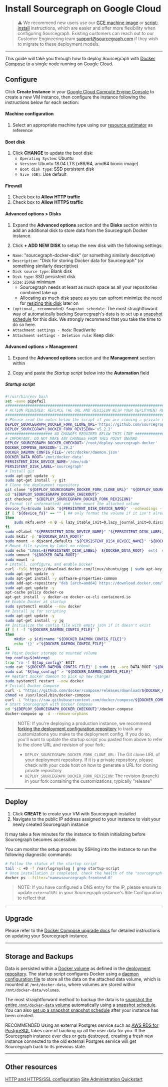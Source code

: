 # Install Sourcegraph on Google Cloud

> ⚠️ We recommend new users use our [GCE machine image](../machine-images/gce.md) or [script-install](../single-node/script.md) instructions, which are easier and offer more flexibility when configuring Sourcegraph. Existing customers can reach out to our Customer Engineering team support@sourcegraph.com if they wish to migrate to these deployment models.

---

This guide will take you through how to deploy Sourcegraph with [Docker Compose](https://docs.docker.com/compose/) to a single node running on Google Cloud.

## Configure

Click **Create Instance** in your [Google Cloud Compute Engine Console](https://console.cloud.google.com/compute/instances) to create a new VM instance, then configure the instance following the instructions below for each section:

#### Machine configuration
1. Select an appropriate machine type using our [resource estimator](../resource_estimator.md) as reference
  
#### Boot disk
1. Click **CHANGE** to update the boot disk:
   * `Operating System`: Ubuntu
   * `Version`: Ubuntu 18.04 LTS (x86/64, amd64 bionic image)
   * `Boot disk type`: SSD persistent disk
   * `Size (GB)`: Use default

#### Firewall
1. Check box to **Allow HTTP traffic**
1. Check box to **Allow HTTPS traffic**

#### Advanced options > Disks

1. Expand the **Advanced options** section and the **Disks** section within to add an additional disk to store data from the Sourcegraph Docker instance.

1. Click **+ ADD NEW DISK** to setup the new disk with the following settings:
  * `Name`: "sourcegraph-docker-disk" (or something similarly descriptive)
  * `Description`: "Disk for storing Docker data for Sourcegraph" (or something similarly descriptive)
  * `Disk source type`: Blank disk
  * `Disk type`: SSD persistent disk
  * `Size`: `250GB` minimum
      * Sourcegraph needs at least as much space as all your repositories combined take up
      * Allocating as much disk space as you can upfront minimize the need for [resizing this disk](https://cloud.google.com/compute/docs/disks/add-persistent-disk#resize_pd) later on
  * `(optional, recommended) Snapshot schedule`: The most straightfoward way of automatically backing Sourcegraph's data is to set up a [snapshot schedule](https://cloud.google.com/compute/docs/disks/scheduled-snapshots) for this disk. We strongly recommend that you take the time to do so here.
  * `Attachment settings - Mode`: Read/write
  * `Attachment settings - Deletion rule`: Keep disk

#### Advanced options > Management

1. Expand the **Advanced options** section and the **Management** section within

2. Copy and paste the *Startup script* below into the **Automation** field

##### Startup script

```bash
#!/usr/bin/env bash
set -euxo pipefail
###############################################################################
# ACTION REQUIRED: REPLACE THE URL AND REVISION WITH YOUR DEPLOYMENT REPO INFO
###############################################################################
# Please read the notes below the script if you are cloning a private repository
DEPLOY_SOURCEGRAPH_DOCKER_FORK_CLONE_URL='https://github.com/sourcegraph/deploy-sourcegraph-docker.git'
DEPLOY_SOURCEGRAPH_DOCKER_FORK_REVISION='v5.2.2'
##################### NO CHANGES REQUIRED BELOW THIS LINE #####################
# IMPORTANT: DO NOT MAKE ANY CHANGES FROM THIS POINT ONWARD
DEPLOY_SOURCEGRAPH_DOCKER_CHECKOUT='/root/deploy-sourcegraph-docker'
DOCKER_COMPOSE_VERSION='1.29.2'
DOCKER_DAEMON_CONFIG_FILE='/etc/docker/daemon.json'
DOCKER_DATA_ROOT='/mnt/docker-data'
PERSISTENT_DISK_DEVICE_NAME='/dev/sdb'
PERSISTENT_DISK_LABEL='sourcegraph'
# Install git
sudo apt-get update -y
sudo apt-get install -y git
# Clone the deployment repository
git clone "${DEPLOY_SOURCEGRAPH_DOCKER_FORK_CLONE_URL}" "${DEPLOY_SOURCEGRAPH_DOCKER_CHECKOUT}"
cd "${DEPLOY_SOURCEGRAPH_DOCKER_CHECKOUT}"
git checkout "${DEPLOY_SOURCEGRAPH_DOCKER_FORK_REVISION}"
# Format (if unformatted) and then mount the attached volume
device_fs=$(sudo lsblk "${PERSISTENT_DISK_DEVICE_NAME}" --noheadings --output fsType)
if [ "${device_fs}" == "" ] ## only format the volume if it isn't already formatted
then
    sudo mkfs.ext4 -m 0 -E lazy_itable_init=0,lazy_journal_init=0,discard "${PERSISTENT_DISK_DEVICE_NAME}"
fi
sudo e2label "${PERSISTENT_DISK_DEVICE_NAME}" "${PERSISTENT_DISK_LABEL}"
sudo mkdir -p "${DOCKER_DATA_ROOT}"
sudo mount -o discard,defaults "${PERSISTENT_DISK_DEVICE_NAME}" "${DOCKER_DATA_ROOT}"
# Mount file system by label on reboot
sudo echo "LABEL=${PERSISTENT_DISK_LABEL}  ${DOCKER_DATA_ROOT}  ext4  discard,defaults,nofail  0  2" | sudo tee -a /etc/fstab
sudo umount "${DOCKER_DATA_ROOT}"
sudo mount -a
# Install, configure, and enable Docker
curl -fsSL https://download.docker.com/linux/ubuntu/gpg | sudo apt-key add -
sudo apt-get update -y
sudo apt-get install -y software-properties-common
sudo add-apt-repository "deb [arch=amd64] https://download.docker.com/linux/ubuntu $(lsb_release -cs) stable"
sudo apt-get update -y
apt-cache policy docker-ce
apt-get install -y docker-ce docker-ce-cli containerd.io
## Enable Docker at startup
sudo systemctl enable --now docker
## Install jq for scripting
sudo apt-get update -y
sudo apt-get install -y jq
## Initialize the config file with empty json if it doesn't exist
if [ ! -f "${DOCKER_DAEMON_CONFIG_FILE}" ]
then
    mkdir -p $(dirname "${DOCKER_DAEMON_CONFIG_FILE}")
    echo '{}' >"${DOCKER_DAEMON_CONFIG_FILE}"
fi
## Point Docker storage to mounted volume
tmp_config=$(mktemp)
trap "rm -f ${tmp_config}" EXIT
sudo cat "${DOCKER_DAEMON_CONFIG_FILE}" | sudo jq --arg DATA_ROOT "${DOCKER_DATA_ROOT}" '.["data-root"]=$DATA_ROOT' > "${tmp_config}"
sudo cat "${tmp_config}" > "${DOCKER_DAEMON_CONFIG_FILE}"
## Restart Docker daemon to pick up new changes
sudo systemctl restart --now docker
# Install Docker Compose
curl -L "https://github.com/docker/compose/releases/download/${DOCKER_COMPOSE_VERSION}/docker-compose-$(uname -s)-$(uname -m)" -o /usr/local/bin/docker-compose
chmod +x /usr/local/bin/docker-compose
curl -L "https://raw.githubusercontent.com/docker/compose/${DOCKER_COMPOSE_VERSION}/contrib/completion/bash/docker-compose" -o /etc/bash_completion.d/docker-compose
# Start Sourcegraph with Docker Compose
cd "${DEPLOY_SOURCEGRAPH_DOCKER_CHECKOUT}"/docker-compose
docker-compose up -d --remove-orphans
```

> NOTE: If you're deploying a production instance, we recommend [forking the deployment configuration repository](./index.md#step-1-fork-the-deployment-repository) to track any customizations you make to the deployment config. If you do so, you'll want to update the *startup script* you pasted from above to refer to the clone URL and revision of your fork:
> 
> - `DEPLOY_SOURCEGRAPH_DOCKER_FORK_CLONE_URL`: The Git clone URL of your deployment repository. If it is a private repository, please check with your code host on how to generate a URL for cloning private repository
> - `DEPLOY_SOURCEGRAPH_DOCKER_FORK_REVISION`: The revision (branch) in your fork containing the customizations, typically "release"

---

## Deploy

1. Click **CREATE** to create your VM with Sourcegraph installed
2. Navigate to the public IP address assigned to your instance to visit your newly created Sourcegraph instance

It may take a few minutes for the instance to finish initializing before Sourcegraph becomes accessible. 

You can monitor the setup process by SSHing into the instance to run the following diagnostic commands:

```bash
# Follow the status of the startup script
tail -c +0 -f /var/log/syslog | grep startup-script
# Once installation is completed, check the health of the "sourcegraph-frontend" container
docker ps --filter="name=sourcegraph-frontend-0"
```

> NOTE: If you have configured a DNS entry for the IP, please ensure to update `externalURL` in your Sourcegraph instance's Site Configuration to reflect that

---

## Upgrade

Please refer to the [Docker Compose upgrade docs](upgrade.md) for detailed instructions on updating your Sourcegraph instance.

---

## Storage and Backups

Data is persisted within a [Docker volume](https://docs.docker.com/storage/volumes/) as defined in the [deployment repository](https://github.com/sourcegraph/deploy-sourcegraph-docker/blob/master/docker-compose/docker-compose.yaml). The startup script configures Docker using a [daemon configuration file](https://docs.docker.com/engine/reference/commandline/dockerd/#daemon-configuration-file) to store all the data on the attached data volume, which is mounted at `/mnt/docker-data`, where volumes are stored within `/mnt/docker-data/volumes`.

The most straightforward method to backup the data is to [snapshot the entire `/mnt/docker-data` volume](https://cloud.google.com/compute/docs/disks/create-snapshots) automatically using a [snapshot schedule](https://cloud.google.com/compute/docs/disks/scheduled-snapshots). You can also [set up a snapshot snapshot schedule](https://cloud.google.com/compute/docs/disks/scheduled-snapshots) after your instance has been created.

<span class="badge badge-note">RECOMMENDED</span> Using an external Postgres service such as [AWS RDS for PostgreSQL](https://aws.amazon.com/rds/) takes care of backing up all the user data for you. If the Sourcegraph instance ever dies or gets destroyed, creating a fresh new instance connected to the old external Postgres service will get Sourcegraph back to its previous state.

---

## Other resources

[HTTP and HTTPS/SSL configuration](../../../admin/http_https_configuration.md#sourcegraph-via-docker-compose-caddy-2)
[Site Administration Quickstart](../../../admin/how-to/site-admin-quickstart.md)
